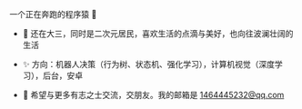 一个正在奔跑的程序猿 👀

- 🌱 还在大三，同时是二次元居民，喜欢生活的点滴与美好，也向往波澜壮阔的生活

- ✨ 方向：机器人决策（行为树、状态机、强化学习），计算机视觉（深度学习），后台，安卓

- 👋 希望与更多有志之士交流，交朋友。我的邮箱是 1464445232@qq.com
